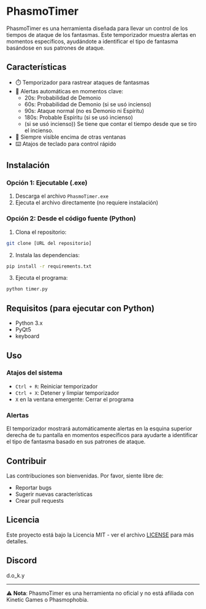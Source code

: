 # PhasmoTimer

PhasmoTimer es una herramienta diseñada para llevar un control de los tiempos de ataque de los fantasmas. Este temporizador muestra alertas en momentos específicos, ayudándote a identificar el tipo de fantasma basándose en sus patrones de ataque.

## Características

- ⏱️ Temporizador para rastrear ataques de fantasmas
- 🔔 Alertas automáticas en momentos clave:
  - 20s: Probabilidad de Demonio
  - 60s: Probabilidad de Demonio (si se usó incienso)
  - 90s: Ataque normal (no es Demonio ni Espíritu)
  - 180s: Probable Espíritu (si se usó incienso)
  - (si se usó incienso)) Se tiene que contar el tiempo desde que se tiro el incienso.
- 📌 Siempre visible encima de otras ventanas
- ⌨️ Atajos de teclado para control rápido

## Instalación

### Opción 1: Ejecutable (.exe)
1. Descarga el archivo `PhasmoTimer.exe`
2. Ejecuta el archivo directamente (no requiere instalación)

### Opción 2: Desde el código fuente (Python)
1. Clona el repositorio:
```bash
git clone [URL del repositorio]
```

2. Instala las dependencias:
```bash
pip install -r requirements.txt
```

3. Ejecuta el programa:
```bash
python timer.py
```

## Requisitos (para ejecutar con Python)
- Python 3.x
- PyQt5
- keyboard

## Uso

### Atajos del sistema
- `Ctrl + R`: Reiniciar temporizador
- `Ctrl + X`: Detener y limpiar temporizador
- `X` en la ventana emergente: Cerrar el programa

### Alertas
El temporizador mostrará automáticamente alertas en la esquina superior derecha de tu pantalla en momentos específicos para ayudarte a identificar el tipo de fantasma basado en sus patrones de ataque.

## Contribuir
Las contribuciones son bienvenidas. Por favor, siente libre de:
- Reportar bugs
- Sugerir nuevas características
- Crear pull requests

## Licencia
Este proyecto está bajo la Licencia MIT - ver el archivo [LICENSE](LICENSE) para más detalles.

## Discord
d.o_k.y


---
⚠️ **Nota**: PhasmoTimer es una herramienta no oficial y no está afiliada con Kinetic Games o Phasmophobia. 